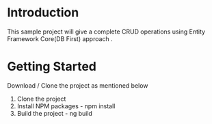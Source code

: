 # Introduction 
This sample project will give a complete CRUD operations using Entity Framework Core(DB First) approach . 

# Getting Started
Download / Clone the project as mentioned below
1.	Clone the project
2.	Install NPM packages - npm install
3.	Build the project - ng build


